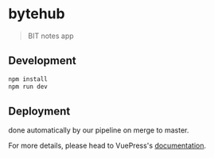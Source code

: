 # bytehub

> BIT notes app

## Development

```bash
npm install
npm run dev
```

## Deployment
done automatically by our pipeline on merge to master.

For more details, please head to VuePress's [documentation](https://v1.vuepress.vuejs.org/).

